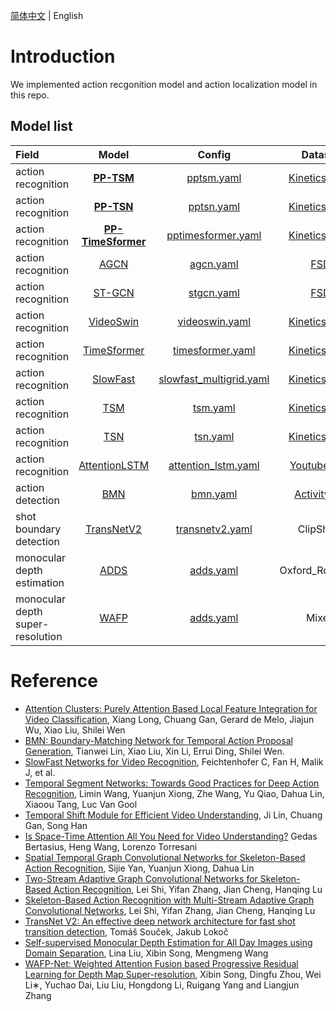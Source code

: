 [简体中文](../../zh-CN/model_zoo/README.md) | English

# Introduction

We implemented action recgonition model and action localization model in this repo.

## Model list

| Field | Model | Config | Dataset | Metrics | ACC% | Download |
| :--------------- | :--------: | :------------: | :------------: | :------------: | :------------: | :------------: |
| action recognition | [**PP-TSM**](./recognition/pp-tsm.md) | [pptsm.yaml](../../../configs/recognition/pptsm/pptsm_k400_frames_dense.yaml) | [Kinetics-400](../dataset/k400.md) | Top-1 | 76.16 | [PPTSM.pdparams](https://videotag.bj.bcebos.com/PaddleVideo-release2.1/PPTSM/ppTSM_k400_dense_distill.pdparams) |
| action recognition | [**PP-TSN**](./recognition/pp-tsn.md) | [pptsn.yaml](../../../configs/recognition/pptsn/pptsn_k400_videos.yaml) | [Kinetics-400](../dataset/k400.md) | Top-1 | 75.06 | [PPTSN.pdparams](https://videotag.bj.bcebos.com/PaddleVideo-release2.2/ppTSN_k400_8.pdparams) |
| action recognition | [**PP-TimeSformer**](./recognition/pp-timesformer.md) | [pptimesformer.yaml](../../../configs/recognition/pptimesformer/pptimesformer_k400_videos.yaml) | [Kinetics-400](../dataset/k400.md) | Top-1 | 79.49 | [ppTimeSformer_k400_16f_distill.pdparams](https://videotag.bj.bcebos.com/PaddleVideo-release2.2/ppTimeSformer_k400_16f_distill.pdparams) |
| action recognition | [AGCN](./recognition/agcn.md) | [agcn.yaml](../../../configs/recognition/agcn/agcn_fsd.yaml) | [FSD](../dataset/fsd.md) | Top-1 | 62.29 | [AGCN.pdparams](https://videotag.bj.bcebos.com/PaddleVideo-release2.2/AGCN_fsd.pdparams) |
| action recognition | [ST-GCN](./recognition/stgcn.md) | [stgcn.yaml](../../../configs/recognition/stgcn/stgcn_fsd.yaml) | [FSD](../dataset/fsd.md) | Top-1 | 59.07 |  [STGCN.pdparams](https://videotag.bj.bcebos.com/PaddleVideo-release2.2/STGCN_fsd.pdparams) |
| action recognition | [VideoSwin](./recognition/videoswin.md) | [videoswin.yaml](../../../configs/recognition/videoswin/videoswin_k400_videos.yaml) | [Kinetics-400](../dataset/k400.md) | Top-1 | 82.40 | [VideoSwin.pdparams](https://videotag.bj.bcebos.com/PaddleVideo-release2.2/VideoSwin_k400.pdparams) |
| action recognition | [TimeSformer](./recognition/timesformer.md) | [timesformer.yaml](../../../configs/recognition/timesformer/timesformer_k400_videos.yaml) | [Kinetics-400](../dataset/k400.md) | Top-1 | 77.29 | [TimeSformer.pdparams](https://videotag.bj.bcebos.com/PaddleVideo-release2.2/TimeSformer_k400.pdparams) |
| action recognition | [SlowFast](./recognition/slowfast.md) | [slowfast_multigrid.yaml](../../../configs/recognition/slowfast/slowfast_multigrid.yaml) | [Kinetics-400](../dataset/k400.md) | Top-1 | 75.84 | [SlowFast.pdparams](https://videotag.bj.bcebos.com/PaddleVideo/SlowFast/SlowFast_8*8.pdparams) |
| action recognition | [TSM](./recognition/tsm.md) | [tsm.yaml](../../../configs/recognition/tsm/tsm_k400_frames.yaml)  | [Kinetics-400](../dataset/k400.md) | Top-1 | 70.86 | [TSM.pdparams](https://videotag.bj.bcebos.com/PaddleVideo-release2.1/TSM/TSM_k400.pdparams) |
| action recognition | [TSN](./recognition/tsn.md) | [tsn.yaml](../../../configs/recognition/tsn/tsn_k400_frames.yaml) | [Kinetics-400](../dataset/k400.md) | Top-1 | 69.81 | [TSN.pdparams](https://videotag.bj.bcebos.com/PaddleVideo-release2.2/TSN_k400.pdparams) |
| action recognition | [AttentionLSTM](./recognition/attention_lstm.md) | [attention_lstm.yaml](../../../configs/recognition/attention_lstm/attention_lstm.yaml) | [Youtube-8M](../dataset/youtube8m.md) | Hit@1 | 89.0 | [AttentionLstm.pdparams](https://videotag.bj.bcebos.com/PaddleVideo/AttentionLstm/AttentionLstm.pdparams) |
| action detection| [BMN](./localization/bmn.md) | [bmn.yaml](../../../configs/localization/bmn.yaml) | [ActivityNet](../dataset/ActivityNet.md) |  AUC | 67.23 | [BMN.pdparams](https://videotag.bj.bcebos.com/PaddleVideo/BMN/BMN.pdparams) |
| shot boundary detection | [TransNetV2](./partition/transnetv2.md) | [transnetv2.yaml](../../../configs/partitioners/transnetv2/transnetv2.yaml) | ClipShots | F1 scores | 76.1 |  |
| monocular depth estimation | [ADDS](./estimation/adds.md) | [adds.yaml](../../../configs/estimation/adds/adds.yaml) | Oxford_RobotCar | Abs Rel | 0.209 | [ADDS_car.pdparams](https://videotag.bj.bcebos.com/PaddleVideo-release2.2/ADDS_car.pdparams) |
| monocular depth super-resolution | [WAFP](./resolution/wafp.md) | [adds.yaml](../../../configs/resolution/wafp/wafp.yaml) | Mixed | RMSE | 2.5479 | [WAFP.pdparams](https://videotag.bj.bcebos.com/PaddleVideo-release2.3/WAFP_best.pdparams) |


# Reference

- [Attention Clusters: Purely Attention Based Local Feature Integration for Video Classification](https://arxiv.org/abs/1711.09550), Xiang Long, Chuang Gan, Gerard de Melo, Jiajun Wu, Xiao Liu, Shilei Wen
- [BMN: Boundary-Matching Network for Temporal Action Proposal Generation](https://arxiv.org/abs/1907.09702), Tianwei Lin, Xiao Liu, Xin Li, Errui Ding, Shilei Wen.
- [SlowFast Networks for Video Recognition](https://arxiv.org/abs/1812.03982), Feichtenhofer C, Fan H, Malik J, et al.
- [Temporal Segment Networks: Towards Good Practices for Deep Action Recognition](https://arxiv.org/abs/1608.00859), Limin Wang, Yuanjun Xiong, Zhe Wang, Yu Qiao, Dahua Lin, Xiaoou Tang, Luc Van Gool
- [Temporal Shift Module for Efficient Video Understanding](https://arxiv.org/abs/1811.08383v1), Ji Lin, Chuang Gan, Song Han
- [Is Space-Time Attention All You Need for Video Understanding?](https://arxiv.org/pdf/2102.05095.pdf) Gedas Bertasius, Heng Wang, Lorenzo Torresani
- [Spatial Temporal Graph Convolutional Networks for Skeleton-Based Action Recognition](https://arxiv.org/abs/1801.07455), Sijie Yan, Yuanjun Xiong, Dahua Lin
- [Two-Stream Adaptive Graph Convolutional Networks for Skeleton-Based Action Recognition](https://arxiv.org/abs/1805.07694), Lei Shi, Yifan Zhang, Jian Cheng, Hanqing Lu
- [Skeleton-Based Action Recognition with Multi-Stream Adaptive Graph Convolutional Networks](https://arxiv.org/abs/1912.06971), Lei Shi, Yifan Zhang, Jian Cheng, Hanqing Lu
- [TransNet V2: An effective deep network architecture for fast shot transition detection](https://arxiv.org/abs/2008.04838), Tomáš Souček, Jakub Lokoč
- [Self-supervised Monocular Depth Estimation for All Day Images using Domain Separation](https://arxiv.org/abs/2108.07628), Lina Liu, Xibin Song, Mengmeng Wang
- [WAFP-Net: Weighted Attention Fusion based Progressive Residual Learning for Depth Map Super-resolution](TODO), Xibin Song, Dingfu Zhou, Wei Li∗, Yuchao Dai, Liu Liu, Hongdong Li, Ruigang Yang and Liangjun Zhang
